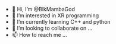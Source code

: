- 👋 Hi, I’m @BlkMambaGod
- 👀 I’m interested in XR programming
- 🌱 I’m currently learning C++ and python
- 💞️ I’m looking to collaborate on ...
- 📫 How to reach me ...

<!---
BlkMambaGod/BlkMambaGod is a ✨ special ✨ repository because its `README.md` (this file) appears on your GitHub profile.
You can click the Preview link to take a look at your changes.
--->
